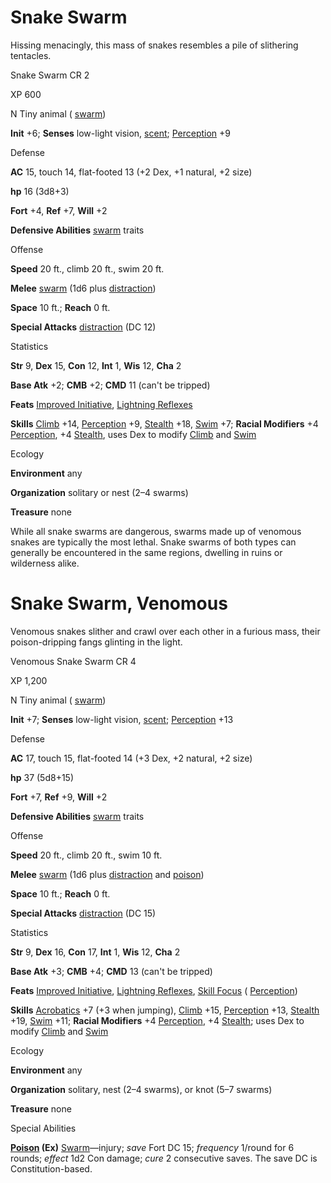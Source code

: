 # Snake Swarm

Hissing menacingly, this mass of snakes resembles a pile of slithering tentacles.

Snake Swarm CR 2

XP 600

N Tiny animal ( [swarm](/pathfinderRPG/prd/monsters/creatureTypes.html#_swarm-subtype))

**Init** +6; **Senses** low-light vision, [scent](/pathfinderRPG/prd/monsters/universalMonsterRules.html#_scent); [Perception](/pathfinderRPG/prd/skills/perception.html#_perception) +9

Defense

**AC** 15, touch 14, flat-footed 13 (+2 Dex, +1 natural, +2 size)

**hp** 16 (3d8+3)

**Fort** +4, **Ref** +7, **Will** +2

**Defensive Abilities** [swarm](/pathfinderRPG/prd/monsters/creatureTypes.html#_swarm-subtype) traits

Offense

**Speed** 20 ft., climb 20 ft., swim 20 ft.

**Melee** [swarm](/pathfinderRPG/prd/monsters/creatureTypes.html#_swarm-subtype) (1d6 plus [distraction](/pathfinderRPG/prd/monsters/universalMonsterRules.html#_distraction))

**Space** 10 ft.; **Reach** 0 ft.

**Special Attacks** [distraction](/pathfinderRPG/prd/monsters/universalMonsterRules.html#_distraction) (DC 12)

Statistics

**Str** 9, **Dex** 15, **Con** 12, **Int** 1, **Wis** 12, **Cha** 2

**Base Atk** +2; **CMB** +2; **CMD** 11 (can't be tripped)

**Feats** [Improved Initiative](/pathfinderRPG/prd/feats.html#_improved-initiative), [Lightning Reflexes](/pathfinderRPG/prd/feats.html#_lightning-reflexes)

**Skills** [Climb](/pathfinderRPG/prd/skills/climb.html#_climb) +14, [Perception](/pathfinderRPG/prd/skills/perception.html#_perception) +9, [Stealth](/pathfinderRPG/prd/skills/stealth.html#_stealth) +18, [Swim](/pathfinderRPG/prd/skills/swim.html#_swim) +7; **Racial Modifiers** +4 [Perception](/pathfinderRPG/prd/skills/perception.html#_perception), +4 [Stealth](/pathfinderRPG/prd/skills/stealth.html#_stealth), uses Dex to modify [Climb](/pathfinderRPG/prd/skills/climb.html#_climb) and [Swim](/pathfinderRPG/prd/skills/swim.html#_swim)

Ecology

**Environment** any

**Organization** solitary or nest (2–4 swarms)

**Treasure** none

While all snake swarms are dangerous, swarms made up of venomous snakes are typically the most lethal. Snake swarms of both types can generally be encountered in the same regions, dwelling in ruins or wilderness alike.

# Snake Swarm, Venomous

Venomous snakes slither and crawl over each other in a furious mass, their poison-dripping fangs glinting in the light.

Venomous Snake Swarm CR 4

XP 1,200

N Tiny animal ( [swarm](/pathfinderRPG/prd/monsters/creatureTypes.html#_swarm-subtype))

**Init** +7; **Senses** low-light vision, [scent](/pathfinderRPG/prd/monsters/universalMonsterRules.html#_scent); [Perception](/pathfinderRPG/prd/skills/perception.html#_perception) +13

Defense

**AC** 17, touch 15, flat-footed 14 (+3 Dex, +2 natural, +2 size)

**hp** 37 (5d8+15)

**Fort** +7, **Ref** +9, **Will** +2

**Defensive Abilities** [swarm](/pathfinderRPG/prd/monsters/creatureTypes.html#_swarm-subtype) traits

Offense

**Speed** 20 ft., climb 20 ft., swim 10 ft.

**Melee** [swarm](/pathfinderRPG/prd/monsters/creatureTypes.html#_swarm-subtype) (1d6 plus [distraction](/pathfinderRPG/prd/monsters/universalMonsterRules.html#_distraction) and [poison](/pathfinderRPG/prd/monsters/universalMonsterRules.html#_poison-(ex-or-su)))

**Space** 10 ft.; **Reach** 0 ft.

**Special Attacks** [distraction](/pathfinderRPG/prd/monsters/universalMonsterRules.html#_distraction) (DC 15)

Statistics

**Str** 9, **Dex** 16, **Con** 17, **Int** 1, **Wis** 12, **Cha** 2

**Base Atk** +3; **CMB** +4; **CMD** 13 (can't be tripped)

**Feats** [Improved Initiative](/pathfinderRPG/prd/feats.html#_improved-initiative), [Lightning Reflexes](/pathfinderRPG/prd/feats.html#_lightning-reflexes), [Skill Focus](/pathfinderRPG/prd/feats.html#_skill-focus) ( [Perception](/pathfinderRPG/prd/skills/perception.html#_perception))

**Skills** [Acrobatics](/pathfinderRPG/prd/skills/acrobatics.html#_acrobatics) +7 (+3 when jumping), [Climb](/pathfinderRPG/prd/skills/climb.html#_climb) +15, [Perception](/pathfinderRPG/prd/skills/perception.html#_perception) +13, [Stealth](/pathfinderRPG/prd/skills/stealth.html#_stealth) +19, [Swim](/pathfinderRPG/prd/skills/swim.html#_swim) +11; **Racial Modifiers** +4 [Perception](/pathfinderRPG/prd/skills/perception.html#_perception), +4 [Stealth](/pathfinderRPG/prd/skills/stealth.html#_stealth); uses Dex to modify [Climb](/pathfinderRPG/prd/skills/climb.html#_climb) and [Swim](/pathfinderRPG/prd/skills/swim.html#_swim)

Ecology

**Environment** any

**Organization** solitary, nest (2–4 swarms), or knot (5–7 swarms)

**Treasure** none

Special Abilities

**[Poison](/pathfinderRPG/prd/monsters/universalMonsterRules.html#_poison-(ex-or-su)) (Ex)** [Swarm](/pathfinderRPG/prd/monsters/creatureTypes.html#_swarm-subtype)—injury; _save_ Fort DC 15; _frequency_ 1/round for 6 rounds; _effect_ 1d2 Con damage; _cure_ 2 consecutive saves. The save DC is Constitution-based.

